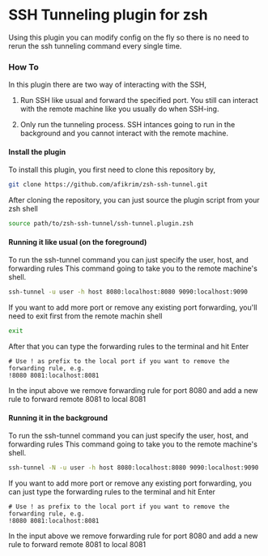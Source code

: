 # SSH Tunneling plugin for zsh

Using this plugin you can modify config on the fly so there is no need to rerun the ssh tunneling command every single time.

### How To

In this plugin there are two way of interacting with the SSH,

1. Run SSH like usual and forward the specified port. You still can interact with the remote machine like you usually do when SSH-ing.

2. Only run the tunneling process. SSH intances going to run in the background and you cannot interact with the remote machine.

#### Install the plugin

To install this plugin, you first need to clone this repository by,
```sh
git clone https://github.com/afikrim/zsh-ssh-tunnel.git
```

After cloning the repository, you can just source the plugin script from your zsh shell
```sh
source path/to/zsh-ssh-tunnel/ssh-tunnel.plugin.zsh
```

#### Running it like usual (on the foreground)

To run the ssh-tunnel command you can just specify the user, host, and forwarding rules
This command going to take you to the remote machine's shell.
```sh
ssh-tunnel -u user -h host 8080:localhost:8080 9090:localhost:9090
```

If you want to add more port or remove any existing port forwarding, you'll need to exit first from the remote machin shell
```sh
exit
```

After that you can type the forwarding rules to the terminal and hit Enter
```plaintext
# Use ! as prefix to the local port if you want to remove the forwarding rule, e.g.
!8080 8081:localhost:8081
```

In the input above we remove forwarding rule for port 8080 and add a new rule to forward remote 8081 to local 8081

#### Running it in the background

To run the ssh-tunnel command you can just specify the user, host, and forwarding rules
This command going to take you to the remote machine's shell.
```sh
ssh-tunnel -N -u user -h host 8080:localhost:8080 9090:localhost:9090
```

If you want to add more port or remove any existing port forwarding, you can just type the forwarding rules to the terminal and hit Enter
```plaintext
# Use ! as prefix to the local port if you want to remove the forwarding rule, e.g.
!8080 8081:localhost:8081
```

In the input above we remove forwarding rule for port 8080 and add a new rule to forward remote 8081 to local 8081
